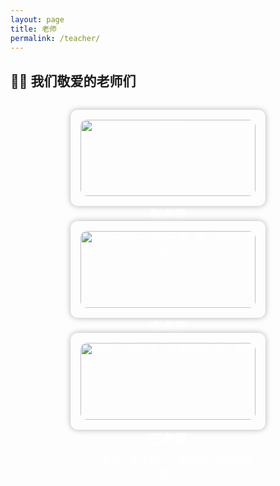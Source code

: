 ```yaml
---
layout: page
title: 老师
permalink: /teacher/
---
```


<style>
.teacher-section {
  display: flex;
  flex-wrap: wrap;
  gap: 1.5rem;
  justify-content: center;
  margin-top: 2rem;
}

.teacher-card {
  background-color: rgba(255, 255, 255, 0.08);
  border-radius: 12px;
  width: 280px;
  padding: 1rem;
  text-align: center;
  box-shadow: 0 0 10px rgba(0,0,0,0.3);
  color: #fff;
  transition: transform 0.3s ease;
}

.teacher-card:hover {
  transform: translateY(-6px);
}

.teacher-card img {
  width: 100%;
  height: auto;
  border-radius: 10px;
  margin-bottom: 1rem;
}

.teacher-name {
  font-size: 1.25rem;
  font-weight: bold;
  margin-bottom: 0.5rem;
}

.teacher-intro {
  font-size: 0.95rem;
  line-height: 1.5;
}
</style>

## 👨‍🏫 我们敬爱的老师们

<div class="teacher-section">

  <div class="teacher-card">
    <img src="https://你的图床链接1.jpg" alt="张老师">
    <div class="teacher-name">张老师</div>
    <div class="teacher-intro">负责数学教学，亲和力强，善于启发学生思维。</div>
  </div>

  <div class="teacher-card">
    <img src="https://你的图床链接2.jpg" alt="李老师">
    <div class="teacher-name">李老师</div>
    <div class="teacher-intro">语文教学一把好手，讲课风趣生动，擅长写作指导。</div>
  </div>

  <div class="teacher-card">
    <img src="https://你的图床链接3.jpg" alt="王老师">
    <div class="teacher-name">王老师</div>
    <div class="teacher-intro">严中有爱，教学有方，带领我们征服物理难题。</div>
  </div>

</div>